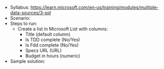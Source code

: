- Syllabus: https://learn.microsoft.com/en-us/training/modules/multiple-data-sources/3-sql
- Scenario:
- Steps to run:
    - Create a list in Microsoft List with columns:
        - Title (default column)
        - Is TDD complete (No/Yes)
        - Is Fdd complete (No/Yes)
        - Specs URL (URL)
        - Budget in hours (numeric)
- Sample solution: